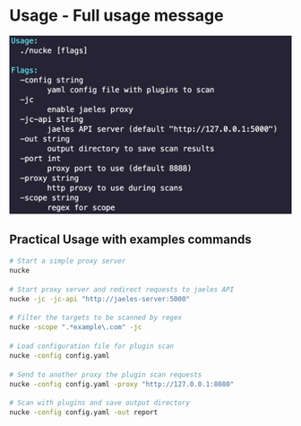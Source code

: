 # Usage - Full usage message

![](../assets/images/help-command.png)

## Practical Usage with examples commands

```bash
# Start a simple proxy server
nucke

# Start proxy server and redirect requests to jaeles API
nucke -jc -jc-api "http://jaeles-server:5000"

# Filter the targets to be scanned by regex
nucke -scope ".*example\.com" -jc

# Load configuration file for plugin scan
nucke -config config.yaml

# Send to another proxy the plugin scan requests
nucke -config config.yaml -proxy "http://127.0.0.1:8080"

# Scan with plugins and save output directory
nucke -config config.yaml -out report
```
